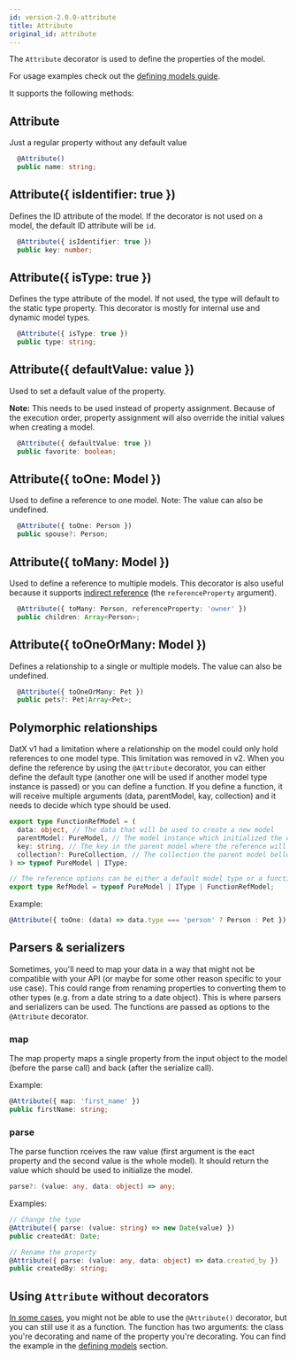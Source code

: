 ```yaml
---
id: version-2.0.0-attribute
title: Attribute
original_id: attribute
---
```


The `Attribute` decorator is used to define the properties of the model.

For usage examples check out the [defining models guide](Defining-models).

It supports the following methods:

## Attribute

Just a regular property without any default value

```typescript
  @Attribute()
  public name: string;
```

## Attribute({ isIdentifier: true })

Defines the ID attribute of the model. If the decorator is not used on a model, the default ID attribute will be `id`.

```typescript
  @Attribute({ isIdentifier: true })
  public key: number;
```

## Attribute({ isType: true })

Defines the type attribute of the model. If not used, the type will default to the static type property. This decorator is mostly for internal use and dynamic model types.

```typescript
  @Attribute({ isType: true })
  public type: string;
```

## Attribute({ defaultValue: value })

Used to set a default value of the property.

**Note:** This needs to be used instead of property assignment. Because of the execution order, property assignment will also override the initial values when creating a model.

```typescript
  @Attribute({ defaultValue: true })
  public favorite: boolean;
```

## Attribute({ toOne: Model })

Used to define a reference to one model. Note: The value can also be undefined.

```typescript
  @Attribute({ toOne: Person })
  public spouse?: Person;
```

## Attribute({ toMany: Model })

Used to define a reference to multiple models. This decorator is also useful because it supports [indirect reference](references#indirect-references) (the `referenceProperty` argument).

```typescript
  @Attribute({ toMany: Person, referenceProperty: 'owner' })
  public children: Array<Person>;
```

## Attribute({ toOneOrMany: Model })

Defines a relationship to a single or multiple models. The value can also be undefined.

```typescript
  @Attribute({ toOneOrMany: Pet })
  public pets?: Pet|Array<Pet>;
```

## Polymorphic relationships

DatX v1 had a limitation where a relationship on the model could only hold references to one model type. This limitation was removed in v2. When you define the reference by using the `@Attribute` decorator, you can either define the default type (another one will be used if another model type instance is passed) or you can define a function. If you define a function, it will receive multiple arguments (data, parentModel, kay, collection) and it needs to decide which type should be used.

```typescript
export type FunctionRefModel = (
  data: object, // The data that will be used to create a new model
  parentModel: PureModel, // The model instance which initialized the creation
  key: string, // The key in the parent model where the reference will be saved
  collection?: PureCollection, // The collection the parent model bellongs to
) => typeof PureModel | IType;

// The reference options can be either a default model type or a function
export type RefModel = typeof PureModel | IType | FunctionRefModel;
```

Example:

```typescript
@Attribute({ toOne: (data) => data.type === 'person' ? Person : Pet })
```

## Parsers & serializers

Sometimes, you'll need to map your data in a way that might not be compatible with your API (or maybe for some other reason specific to your use case). This could range from renaming properties to converting them to other types (e.g. from a date string to a date object). This is where parsers and serializers can be used. The functions are passed as options to the `@Attribute` decorator.

### map

The map property maps a single property from the input object to the model (before the parse call) and back (after the serialize call).

Example:

```typescript
@Attribute({ map: 'first_name' })
public firstName: string;
```

### parse

The parse function rceives the raw value (first argument is the eact property and the second value is the whole model). It should return the value which should be used to initialize the model.

```typescript
parse?: (value: any, data: object) => any;
```

Examples:

```typescript
// Change the type
@Attribute({ parse: (value: string) => new Date(value) })
public createdAt: Date;

// Rename the property
@Attribute({ parse: (value: any, data: object) => data.created_by })
public createdBy: string;

```

## Using `Attribute` without decorators

[In some cases](https://github.com/infinum/datx/issues/92), you might not be able to use the `@Attribute()` decorator, but you can still use it as a function. The function has two arguments: the class you're decorating and name of the property you're decorating. You can find the example in the [defining models](https://github.com/infinum/datx/wiki/Defining-models) section.
